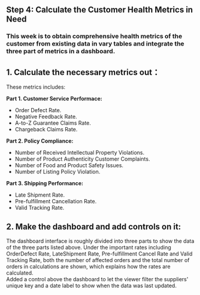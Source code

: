## Step 4: Calculate the Customer Health Metrics in Need
### This week is to obtain comprehensive health metrics of the customer from existing data in vary tables and integrate the three part of metrics in a dashboard.
## 1. Calculate the necessary metrics out：
These metrics includes: <br>

**Part 1. Customer Service Performace:** <br>
  - Order Defect Rate.
  - Negative Feedback Rate.
  - A-to-Z Guarantee Claims Rate.
  - Chargeback Claims Rate. <br>

**Part 2. Policy Compliance:** <br>
  - Number of Received Intellectual Property Violations.
  - Number of Product Authenticity Customer Complaints.
  - Number of Food and Product Safety Issues.
  - Number of Listing Policy Violation.<br>

**Part 3. Shipping Performance:** <br>
  - Late Shipment Rate.
  - Pre-fulfillment Cancellation Rate.
  - Valid Tracking Rate.

## 2. Make the dashboard and add controls on it:
The dashboard interface is roughly divided into three parts to show the data of the three parts listed above. Under the important rates including OrderDefect Rate, LateShipment Rate, Pre-fulfillment Cancel Rate and Valid Tracking Rate, both the number of affected orders and the total number of orders in calculations are shown, which explains how the rates are calculated.<br>
Added a control above the dashboard to let the viewer filter the suppliers' unique key and a date label to show when the data was last updated.

